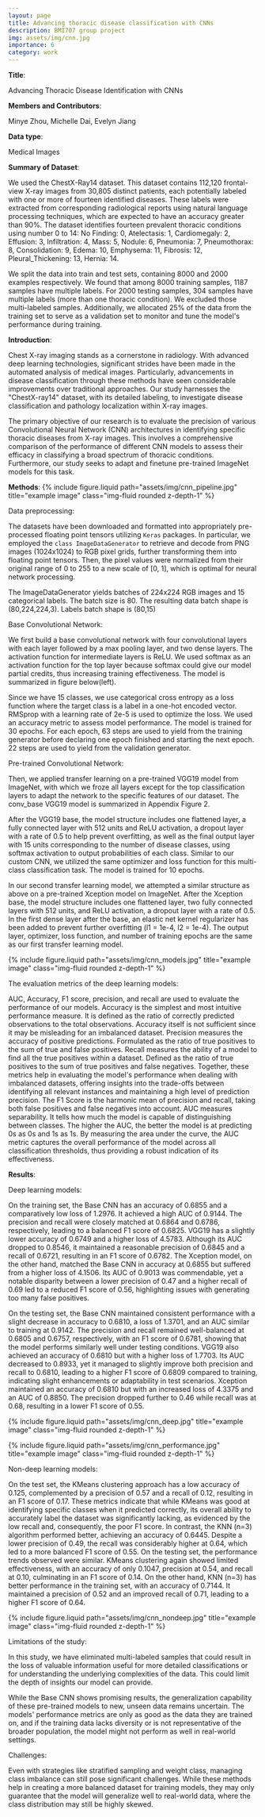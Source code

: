 ```yaml
---
layout: page
title: Advancing thoracic disease classification with CNNs
description: BMI707 group project
img: assets/img/cnn.jpg
importance: 6
category: work
---
```


**Title**:

Advancing Thoracic Disease Identification with CNNs 

**Members and Contributors**:

Minye Zhou, Michelle Dai, Evelyn Jiang

**Data type**:

Medical Images

**Summary of Dataset**:

We used the ChestX-Ray14 dataset. This dataset contains 112,120 frontal-view X-ray images from 30,805 distinct patients, each potentially labeled with one or more of fourteen identified diseases. These labels were extracted from corresponding radiological reports using natural language processing techniques, which are expected to have an accuracy greater than 90%. The dataset identifies fourteen prevalent thoracic conditions using number 0 to 14: No Finding: 0, Atelectasis: 1, Cardiomegaly: 2, Effusion: 3, Infiltration: 4, Mass: 5, Nodule: 6, Pneumonia: 7, Pneumothorax: 8, Consolidation: 9, Edema: 10, Emphysema: 11, Fibrosis: 12, Pleural_Thickening: 13, Hernia: 14. 

We split the data into train and test sets, containing 8000 and 2000 examples respectively. We found that among 8000 training samples, 1187 samples have multiple labels. For 2000 testing samples, 304 samples have multiple labels (more than one thoracic condition). We excluded those multi-labeled samples. Additionally, we allocated 25% of the data from the training set to serve as a validation set to monitor and tune the model's performance during training.


**Introduction**:

Chest X-ray imaging stands as a cornerstone in radiology. With advanced deep learning technologies, significant strides have been made in the automated analysis of medical images. Particularly, advancements in disease classification through these methods have seen considerable improvements over traditional approaches. Our study harnesses the "ChestX-ray14" dataset, with its detailed labeling, to investigate disease classification and pathology localization within X-ray images.

The primary objective of our research is to evaluate the precision of various Convolutional Neural Network (CNN) architectures in identifying specific thoracic diseases from X-ray images. This involves a comprehensive comparison of the performance of different CNN models to assess their efficacy in classifying a broad spectrum of thoracic conditions. Furthermore, our study seeks to adapt and finetune pre-trained ImageNet models for this task.


**Methods**:
{% include figure.liquid path="assets/img/cnn_pipeline.jpg" title="example image" class="img-fluid rounded z-depth-1" %}

Data preprocessing:

The datasets have been downloaded and formatted into appropriately pre-processed floating point tensors utilizing `Keras` packages. In particular, we employed the `class ImageDataGenerator` to retrieve and decode from PNG images (1024x1024) to RGB pixel grids, further transforming them into floating point tensors. Then, the pixel values were normalized from their original range of 0 to 255 to a new scale of [0, 1], which is optimal for neural network processing.

The ImageDataGenerator yields batches of 224x224 RGB images and 15 categorical labels. The batch size is 80. The resulting data batch shape is (80,224,224,3). Labels batch shape is (80,15)

Base Convolutional Network:

We first build a base convolutional network with four convolutional layers with each layer followed by a max pooling layer, and two dense layers. The activation function for intermediate layers is ReLU. We used softmax as an activation function for the top layer because softmax could give our model partial credits, thus increasing training effectiveness. The model is summarized in figure below(left). 

Since we have 15 classes, we use categorical cross entropy as a loss function where the target class is a label in a one-hot encoded vector. RMSprop with a learning rate of 2e-5 is used to optimize the loss. We used an accuracy metric to assess model performance. The model is trained for 30 epochs. For each epoch, 63 steps are used to yield from the training generator before declaring one epoch finished and starting the next epoch. 22 steps are used to yield from the validation generator.

Pre-trained Convolutional Network:

Then, we applied transfer learning on a pre-trained VGG19 model from ImageNet, with which we 
froze all layers except for the top classification layers to adapt the network to the specific features of our dataset. The conv_base VGG19 model is summarized in Appendix Figure 2. 

After the VGG19 base, the model structure includes one flattened layer, a fully connected layer with 512 units and ReLU activation, a dropout layer with a rate of 0.5 to help prevent overfitting, as well as the final output layer with 15 units corresponding to the number of disease classes, using softmax activation to output probabilities of each class. Similar to our custom CNN, we utilized the same optimizer and loss function for this multi-class classification task. The model is trained for 10 epochs.

In our second transfer learning model, we attempted a similar structure as above on a pre-trained Xception model on ImageNet. After the Xception base, the model structure includes one flattened layer, two fully connected layers with 512 units, and ReLU activation, a dropout layer with a rate of 0.5. In the first dense layer after the base, an elastic net kernel regularizer has been added to prevent further overfitting (l1 = 1e-4, l2 = 1e-4). The output layer, optimizer, loss function, and number of training epochs are the same as our first transfer learning model.


{% include figure.liquid path="assets/img/cnn_models.jpg" title="example image" class="img-fluid rounded z-depth-1" %}

The evaluation metrics of the deep learning models:

AUC, Accuracy, F1 score, precision, and recall are used to evaluate the performance of our models. Accuracy is the simplest and most intuitive performance measure. It is defined as the ratio of correctly predicted observations to the total observations. Accuracy itself is not sufficient since it may be misleading for an imbalanced dataset. Precision measures the accuracy of positive predictions. Formulated as the ratio of true positives to the sum of true and false positives. Recall measures the ability of a model to find all the true positives within a dataset. Defined as the ratio of true positives to the sum of true positives and false negatives. Together, these metrics help in evaluating the model's performance when dealing with imbalanced datasets, offering insights into the trade-offs between identifying all relevant instances and maintaining a high level of prediction precision. The F1 Score is the harmonic mean of precision and recall, taking both false positives and false negatives into account. AUC measures separability. It tells how much the model is capable of distinguishing between classes. The higher the AUC, the better the model is at predicting 0s as 0s and 1s as 1s. By measuring the area under the curve, the AUC metric captures the overall performance of the model across all classification thresholds, thus providing a robust indication of its effectiveness. 

**Results**:

Deep learning models:

On the training set, the Base CNN has an accuracy of 0.6855 and a comparatively low loss of 1.2976. It achieved a high AUC of 0.9144. The precision and recall were closely matched at 0.6864 and 0.6786, respectively, leading to a balanced F1 score of 0.6825. VGG19 has a slightly lower accuracy of 0.6749 and a higher loss of 4.5783. Although its AUC dropped to 0.8546, it maintained a reasonable precision of 0.6845 and a recall of 0.6721, resulting in an F1 score of 0.6782. The Xception model, on the other hand, matched the Base CNN in accuracy at 0.6855 but suffered from a higher loss of 4.1506. Its AUC of 0.9013 was commendable, yet a notable disparity between a lower precision of 0.47 and a higher recall of 0.69 led to a reduced F1 score of 0.56, highlighting issues with generating too many false positives.

On the testing set, the Base CNN maintained consistent performance with a slight decrease in accuracy to 0.6810, a loss of 1.3701, and an AUC similar to training at 0.9142. The precision and recall remained well-balanced at 0.6805 and 0.6757, respectively, with an F1 score of 0.6781, showing that the model performs similarly well under testing conditions. VGG19 also achieved an accuracy of 0.6810 but with a higher loss of 1.7703. Its AUC decreased to 0.8933, yet it managed to slightly improve both precision and recall to 0.6810, leading to a higher F1 score of 0.6809 compared to training, indicating slight enhancements or adaptability in test scenarios. Xception maintained an accuracy of 0.6810 but with an increased loss of 4.3375 and an AUC of 0.8850. The precision dropped further to 0.46 while recall was at 0.68, resulting in a lower F1 score of 0.55.


{% include figure.liquid path="assets/img/cnn_deep.jpg" title="example image" class="img-fluid rounded z-depth-1" %}

{% include figure.liquid path="assets/img/cnn_performance.jpg" title="example image" class="img-fluid rounded z-depth-1" %}

Non-deep learning models:

On the test set, the KMeans clustering approach has a low accuracy of 0.125, complemented by a precision of 0.57 and a recall of 0.12, resulting in an F1 score of 0.17. These metrics indicate that while KMeans was good at identifying specific classes when it predicted correctly, its overall ability to accurately label the dataset was significantly lacking, as evidenced by the low recall and, consequently, the poor F1 score. In contrast, the KNN (n=3) algorithm performed better, achieving an accuracy of 0.6445. Despite a lower precision of 0.49, the recall was considerably higher at 0.64, which led to a more balanced F1 score of 0.55. On the testing set, the performance trends observed were similar. KMeans clustering again showed limited effectiveness, with an accuracy of only 0.1047, precision at 0.54, and recall at 0.10, culminating in an F1 score of 0.14. On the other hand, KNN (n=3) has better performance in the training set, with an accuracy of 0.7144. It maintained a precision of 0.52 and an improved recall of 0.71, leading to a higher F1 score of 0.64. 

{% include figure.liquid path="assets/img/cnn_nondeep.jpg" title="example image" class="img-fluid rounded z-depth-1" %}

Limitations of the study:

In this study, we have eliminated multi-labeled samples that could result in the loss of valuable information useful for more detailed classifications or for understanding the underlying complexities of the data. This could limit the depth of insights our model can provide.

While the Base CNN shows promising results, the generalization capability of these pre-trained models to new, unseen data remains uncertain. The models' performance metrics are only as good as the data they are trained on, and if the training data lacks diversity or is not representative of the broader population, the model might not perform as well in real-world settings.

Challenges:

Even with strategies like stratified sampling and weight class, managing class imbalance can still pose significant challenges. While these methods help in creating a more balanced dataset for training models, they may only guarantee that the model will generalize well to real-world data, where the class distribution may still be highly skewed.
